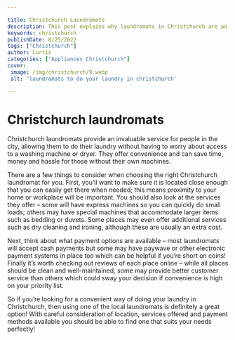 ```yaml
---

title: Christchurch Laundromats
description: This post explains why laundromats in Christchurch are an important service, saving money, time and hassle for those without their own machines - if you're looking for a convenient and cost-effective way to do your laundry, read on to find out more!
keywords: christchurch
publishDate: 8/25/2022
tags: ["Christchurch"]
author: Curtis
categories: ["Appliances Christchurch"]
cover: 
 image: /img/christchurch/9.webp
 alt: 'laundromats to do your laundry in christchurch'

---
```


# Christchurch laundromats

Christchurch laundromats provide an invaluable service for people in the city, allowing them to do their laundry without having to worry about access to a washing machine or dryer. They offer convenience and can save time, money and hassle for those without their own machines.

There are a few things to consider when choosing the right Christchurch laundromat for you. First, you’ll want to make sure it is located close enough that you can easily get there when needed; this means proximity to your home or workplace will be important. You should also look at the services they offer – some will have express machines so you can quickly do small loads; others may have special machines that accommodate larger items such as bedding or duvets. Some places may even offer additional services such as dry cleaning and ironing, although these are usually an extra cost.

Next, think about what payment options are available – most laundromats will accept cash payments but some may have paywave or other electronic payment systems in place too which can be helpful if you’re short on coins! Finally it’s worth checking out reviews of each place online – while all places should be clean and well-maintained, some may provide better customer service than others which could sway your decision if convenience is high on your priority list. 

So if you’re looking for a convenient way of doing your laundry in Christchurch, then using one of the local laundromats is definitely a great option! With careful consideration of location, services offered and payment methods available you should be able to find one that suits your needs perfectly!